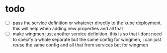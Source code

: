 # todo

- [ ] pass the service definition or whatever directly to the kube deployment.
      this will help when adding new properties and all that
- [ ] make wingmen just another service definition. this is so that i dont need
      to specify a whole separate but the same config for wingmen, i can just reuse
      the same config and all that from services but for wingmen
